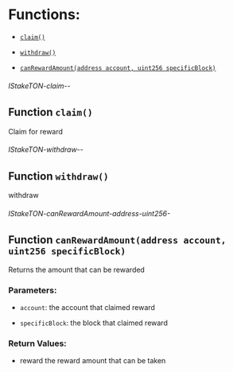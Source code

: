 # Functions:

- [`claim()`](#IStakeTON-claim--)

- [`withdraw()`](#IStakeTON-withdraw--)

- [`canRewardAmount(address account, uint256 specificBlock)`](#IStakeTON-canRewardAmount-address-uint256-)

###### IStakeTON-claim--

## Function `claim()`

Claim for reward

###### IStakeTON-withdraw--

## Function `withdraw()`

withdraw

###### IStakeTON-canRewardAmount-address-uint256-

## Function `canRewardAmount(address account, uint256 specificBlock)`

Returns the amount that can be rewarded

### Parameters:

- `account`:  the account that claimed reward

- `specificBlock`: the block that claimed reward

### Return Values:

- reward the reward amount that can be taken
